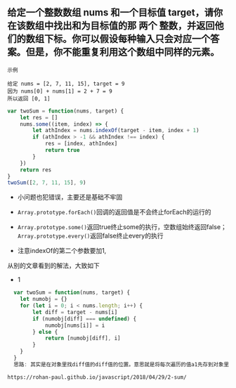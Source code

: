 ## 给定一个整数数组 nums 和一个目标值 target，请你在该数组中找出和为目标值的那 两个 整数，并返回他们的数组下标。你可以假设每种输入只会对应一个答案。但是，你不能重复利用这个数组中同样的元素。

    示例

    给定 nums = [2, 7, 11, 15], target = 9
    因为 nums[0] + nums[1] = 2 + 7 = 9
    所以返回 [0, 1]

```js
var twoSum = function(nums, target) {
    let res = []
    nums.some((item, index) => {
        let athIndex = nums.indexOf(target - item, index + 1)
        if (athIndex > -1 && athIndex !== index) {
            res = [index, athIndex]
            return true
        }
    })
    return res
}
twoSum([2, 7, 11, 15], 9)
```

* 小问题也犯错误，主要还是基础不牢固

* `Array.prototype.forEach()`回调的返回值是不会终止forEach的运行的
* `Array.prototype.some()`返回true终止some的执行，空数组始终返回false；`Array.prototype.every()`返回false终止every的执行
* 注意indexOf的第二个参数要加1,

从别的文章看到的解法，大致如下

* 1

```js
  var twoSum = function(nums, target) {
    let numobj = {}
    for (let i = 0; i < nums.length; i++) {
        let diff = target - nums[i]
        if (numobj[diff] === undefined) {
            numobj[nums[i]] = i
        } else {
            return [numobj[diff], i]
        }
    }
  }
  思路: 其实是在对象里找diff值的diff值的位置。意思就是将每次遍历的值a1先存到对象里，然后接着遍历，找啊找啊，突然找到了a2，这个a2等于target-a1，然后取下标完事。object取值是利用了hash表的实现，所以这个思路的最大时间O(n),最大空间O(n)
```

    https://rohan-paul.github.io/javascript/2018/04/29/2-sum/